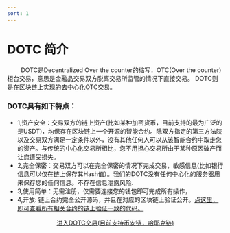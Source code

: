 ```yaml
---
sort: 1
---
```


# DOTC 简介  
&ensp;&ensp;&ensp;&ensp; DOTC是Decentralized Over the counter的缩写，OTC(Over the counter)柜台交易，意思是金融品交易双方脱离交易所监管的情况下直接交易。 DOTC则是在区块链上实现的去中心化OTC交易。
### DOTC具有如下特点：
* 1,资产安全：交易双方的链上资产(比如某种加密货币，目前支持的最为广泛的是USDT)，均保存在区块链上一个开源的智能合约。除双方指定的第三方法院以及交易双方满足一定条件以外，没有其他任何人可以从该智能合约中取走您的资产。与传统的中心化交易所相比，您不用担心交易所由于某种原因破产而让您遭受损失。
* 2,完全保密：交易双方可以在完全保密的情况下完成交易，敏感信息(比如银行信息可以仅在链上保存其Hash值）。我们的DOTC没有任何中心化的服务器用来保存您的任何信息。不存在信息泄露风险.
* 3,使用简单：无需注册，仅需要连接您的钱包即可完成所有操作，
* 4,开放: 链上合约完全公开源码，并且在对应的区块链上验证公开。[点这里，即可查看所有相关合约的链上验证一致的代码。](/cn/open.html)

<p align="center"><a href="/dotc/#/allOrders"  > 进入DOTC交易(目前支持币安链，哈耶克链)  </a></p>
